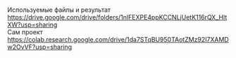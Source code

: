 <br>Используемые файлы и результат https://drive.google.com/drive/folders/1nlFEXPE4ppKCCNLjUetK116rQX_HltXW?usp=sharing
<br>Сам проект https://colab.research.google.com/drive/1da7STqBU950TAotZMz92I7XAMDw2OvVF?usp=sharing

